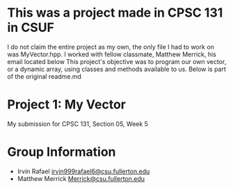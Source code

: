 # This was a project made in CPSC 131 in CSUF
I do not claim the entire project as my own, the only file I had to work on was MyVector.hpp.
I worked with fellow classmate, Matthew Merrick, his email located below
This project's objective was to program our own vector, or a dynamic array, using classes and methods available to us.
Below is part of the original readme.md

# Project 1: My Vector

My submission for CPSC 131, Section 05, Week 5


# Group Information
* Irvin Rafael <irvin999rafael6@csu.fullerton.edu>
* Matthew Merrick <Merrick@csu.fullerton.edu> 
